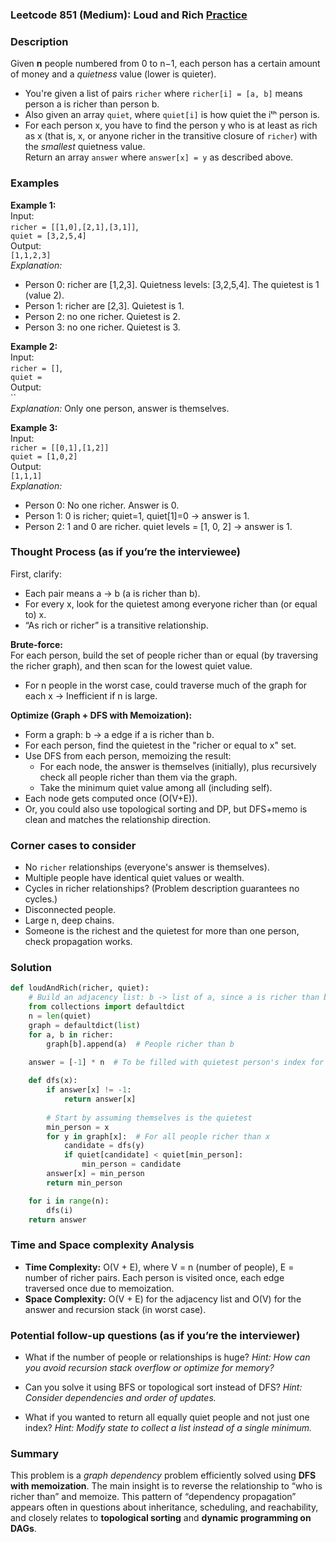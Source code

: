 ### Leetcode 851 (Medium): Loud and Rich [Practice](https://leetcode.com/problems/loud-and-rich)

### Description  
Given **n** people numbered from 0 to n−1, each person has a certain amount of money and a *quietness* value (lower is quieter).  
- You're given a list of pairs `richer` where `richer[i] = [a, b]` means person a is richer than person b.  
- Also given an array `quiet`, where `quiet[i]` is how quiet the iᵗʰ person is.
- For each person x, you have to find the person y who is at least as rich as x (that is, x, or anyone richer in the transitive closure of `richer`) with the *smallest* quietness value.  
Return an array `answer` where `answer[x] = y` as described above.

### Examples  

**Example 1:**  
Input:  
`richer = [[1,0],[2,1],[3,1]]`,  
`quiet = [3,2,5,4]`  
Output:  
`[1,1,2,3]`  
*Explanation:*
- Person 0: richer are [1,2,3]. Quietness levels: [3,2,5,4]. The quietest is 1 (value 2).
- Person 1: richer are [2,3]. Quietest is 1.
- Person 2: no one richer. Quietest is 2.
- Person 3: no one richer. Quietest is 3.

**Example 2:**  
Input:  
`richer = []`,  
`quiet = `  
Output:  
``  
*Explanation:* Only one person, answer is themselves.

**Example 3:**  
Input:  
`richer = [[0,1],[1,2]]`  
`quiet = [1,0,2]`  
Output:  
`[1,1,1]`  
*Explanation:*
- Person 0: No one richer. Answer is 0.
- Person 1: 0 is richer; quiet=1, quiet[1]=0 → answer is 1.
- Person 2: 1 and 0 are richer. quiet levels = [1, 0, 2] → answer is 1.

### Thought Process (as if you’re the interviewee)  
First, clarify:  
- Each pair means a → b (a is richer than b).
- For every x, look for the quietest among everyone richer than (or equal to) x.  
- “As rich or richer” is a transitive relationship.

**Brute-force:**  
For each person, build the set of people richer than or equal (by traversing the richer graph), and then scan for the lowest quiet value.  
- For n people in the worst case, could traverse much of the graph for each x → Inefficient if n is large.

**Optimize (Graph + DFS with Memoization):**  
- Form a graph: b → a edge if a is richer than b.
- For each person, find the quietest in the "richer or equal to x" set.
- Use DFS from each person, memoizing the result:  
    - For each node, the answer is themselves (initially), plus recursively check all people richer than them via the graph.  
    - Take the minimum quiet value among all (including self).
- Each node gets computed once \(O(V+E)\).  
- Or, you could also use topological sorting and DP, but DFS+memo is clean and matches the relationship direction.

### Corner cases to consider  
- No `richer` relationships (everyone's answer is themselves).  
- Multiple people have identical quiet values or wealth.
- Cycles in richer relationships? (Problem description guarantees no cycles.)
- Disconnected people.
- Large n, deep chains.
- Someone is the richest and the quietest for more than one person, check propagation works.

### Solution

```python
def loudAndRich(richer, quiet):
    # Build an adjacency list: b -> list of a, since a is richer than b
    from collections import defaultdict
    n = len(quiet)
    graph = defaultdict(list)
    for a, b in richer:
        graph[b].append(a)  # People richer than b
    
    answer = [-1] * n  # To be filled with quietest person's index for each

    def dfs(x):
        if answer[x] != -1:
            return answer[x]
        
        # Start by assuming themselves is the quietest
        min_person = x
        for y in graph[x]:  # For all people richer than x
            candidate = dfs(y)
            if quiet[candidate] < quiet[min_person]:
                min_person = candidate
        answer[x] = min_person
        return min_person

    for i in range(n):
        dfs(i)
    return answer
```

### Time and Space complexity Analysis  

- **Time Complexity:** O(V + E), where V = n (number of people), E = number of richer pairs. Each person is visited once, each edge traversed once due to memoization.
- **Space Complexity:** O(V + E) for the adjacency list and O(V) for the answer and recursion stack (in worst case).

### Potential follow-up questions (as if you’re the interviewer)  

- What if the number of people or relationships is huge?
  *Hint: How can you avoid recursion stack overflow or optimize for memory?*

- Can you solve it using BFS or topological sort instead of DFS?
  *Hint: Consider dependencies and order of updates.*

- What if you wanted to return all equally quiet people and not just one index?
  *Hint: Modify state to collect a list instead of a single minimum.*

### Summary
This problem is a *graph dependency* problem efficiently solved using **DFS with memoization**. The main insight is to reverse the relationship to “who is richer than” and memoize. This pattern of “dependency propagation” appears often in questions about inheritance, scheduling, and reachability, and closely relates to **topological sorting** and **dynamic programming on DAGs**.